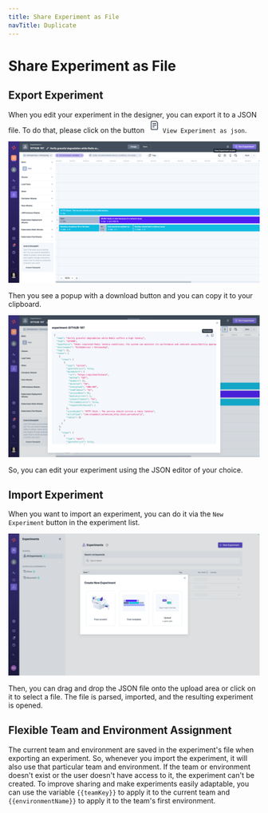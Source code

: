 ```yaml
---
title: Share Experiment as File
navTitle: Duplicate
---
```


# Share Experiment as File

## Export Experiment

When you edit your experiment in the designer, you can export it to a JSON file.
To do that, please click on the button ![Export Button](exportButton.png) `View Experiment as json`.

![Experiment Editor Export](editorExport.png)

Then you see a popup with a download button and you can copy it to your clipboard.

![Download json](editorJsonPopup.png)

So, you can edit your experiment using the JSON editor of your choice.


## Import Experiment

When you want to import an experiment, you can do it via the `New Experiment` button in the experiment list.

![New Experiment](newExperiment.png)

Then, you can drag and drop the JSON file onto the upload area or click on it to select a file.
The file is parsed, imported, and the resulting experiment is opened.

## Flexible Team and Environment Assignment
The current team and environment are saved in the experiment's file when exporting an experiment.
So, whenever you import the experiment, it will also use that particular team and environment.
If the team or environment doesn't exist or the user doesn't have access to it, the experiment can't be created.
To improve sharing and make experiments easily adaptable, you can use the variable `{{teamKey}}` to apply it to the current team and `{{environmentName}}` to apply it to the team's first environment.